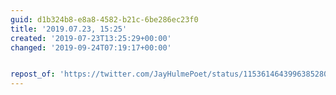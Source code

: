 ```yaml
---
guid: d1b324b8-e8a8-4582-b21c-6be286ec23f0
title: '2019.07.23, 15:25'
created: '2019-07-23T13:25:29+00:00'
changed: '2019-09-24T07:19:17+00:00'


repost_of: 'https://twitter.com/JayHulmePoet/status/1153614643996385280'
---
```


